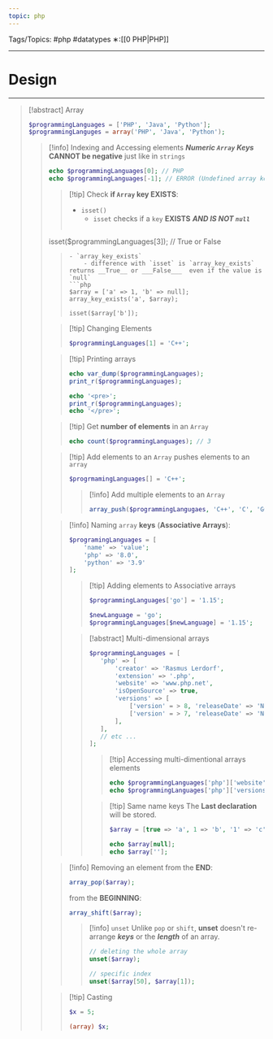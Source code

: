 ```yaml
---
topic: php
---
```



Tags/Topics: #php #datatypes 
∗:[[0 PHP|PHP]]

---
# Design

--- 
>[!abstract] Array
>```php
>$programmingLanguages = ['PHP', 'Java', 'Python'];
>$programmingLanguges = array('PHP', 'Java', 'Python');
>```
>> [!info] Indexing and Accessing elements
>> ___Numeric `Array` Keys___ __CANNOT be negative__ just like in `strings`
>> ```php
>> echo $programmingLanguages[0]; // PHP
>> echo $programmingLanguages[-1]; // ERROR (Undefined array key -1)
>> ```
>>
>>>[!tip] Check __if `Array` key EXISTS__:
>>>- `isset()`
>>> 	- `isset` checks if a `key` __EXISTS__ ___AND IS NOT `null`___
>>>```php
>>isset($programmingLanguages[3]); // True or False
>>>```
>>> - `array_key_exists`
>>> 	- difference with `isset` is `array_key_exists` returns __True__ or ___False___  even if the value is `null`
>>> ```php
>>>$array = ['a' => 1, 'b' => null];
>>> array_key_exists('a', $array);
>>> 
>>> isset($array['b']);
>>> ```
>>
>>
>>> [!tip] Changing Elements
>>> ```php
>>> $programmingLanguages[1] = 'C++';
>>> ```
>>
>>
>>> [!tip] Printing arrays
>>> ```php
>>> echo var_dump($programmingLanguages);
>>> print_r($programmingLanguages);
>>> 
>>> echo '<pre>';
>>> print_r($programmingLanguages);
>>> echo '</pre>';
>>> ```
>>
>>
>>> [!tip] Get __number of elements__ in an `Array`
>>> ```php
>>> echo count($programmingLanguages); // 3
>>> ```
>>
>>
>>> [!tip] Add elements to an `Array`
>>> pushes elements to an `array`
>>> ```php
>>> $progrmamingLanguages[] = 'C++';
>>> ```
>>>
>>>> [!info] Add multiple elements to an `Array`
>>>> ```php
>>>> array_push($programmingLangugaes, 'C++', 'C', 'GO');
>>>> ```
>>
>>
>>> [!info] Naming `array` __keys__ (__Associative Arrays__):
>>> ```php
>>> $programingLanguages = [
>>> 	'name' => 'value';
>>> 	'php' => '8.0',
>>> 	'python' => '3.9'
>>> ];
>>> ```
>>>
>>>> [!tip] Adding elements to Associative arrays
>>>> ```php
>>>> $programmingLanguages['go'] = '1.15';
>>>> 
>>>> $newLanguage = 'go';
>>>> $programmingLanguages[$newLanguage] = '1.15';
>>>> ```
>>>
>>>> [!abstract] Multi-dimensional arrays
>>>> ```php
>>>> $programmingLanguages = [
>>>> 	'php' => [
>>>> 		'creator' => 'Rasmus Lerdorf',
>>>> 		'extension' => '.php',
>>>> 		'website' => 'www.php.net',
>>>> 		'isOpenSource' => true,
>>>> 		'versions' => [
>>>> 			['version' = > 8, 'releaseDate' => 'Nov 26, 2020'],
>>>> 			['version' = > 7, 'releaseDate' => 'Nov 28, 2019'],
>>>> 		],
>>>> 	], 
>>>> 	// etc ...
>>>> ];
>>>> ```
>>>>
>>>>> [!tip] Accessing multi-dimentional arrays elements
>>>>> ```php
>>>>> echo $programmingLanguages['php']['website']; // www.php.net
>>>>> echo $programmingLanguages['php']['versions'][0]['releaseDate']; // Nov 26, 2020
>>>>> ```
>>>>
>>>>
>>>>> [!tip] Same name keys
>>>>> The __Last declaration__ will be stored.
>>>>> ```php
>>>>> $array = [true => 'a', 1 => 'b', '1' => 'c', 1.8 => 'd', null => 'e']; // d
>>>>> 
>>>>> echo $array[null];
>>>>> echo $array[''];
>>>>> ```
>>
>>
>>> [!info] Removing an element 
>>> from the __END__:
>>> ```php
>>> array_pop($array);
>>> ```
>>> from the __BEGINNING__:
>>> ```php
>>> array_shift($array);
>>> ```
>>> 
>>>> [!info] `unset`
>>>> Unlike `pop` or `shift`, __unset__ doesn't re-arrange ___keys___ or the ___length___ of an array.
>>>> ```php
>>>> // deleting the whole array
>>>> unset($array);
>>>> 
>>>> // specific index
>>>> unset($array[50], $array[1]);
>>>> ```
>>
>>
>>> [!tip] Casting
>>> ```php
>>> $x = 5;
>>> 
>>> (array) $x;
>>> ```
>>










 




